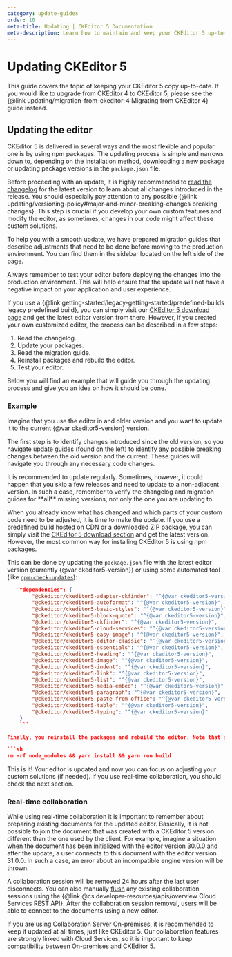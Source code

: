 ```yaml
---
category: update-guides
order: 10
meta-title: Updating | CKEditor 5 Documentation
meta-description: Learn how to maintain and keep your CKEditor 5 up-to-date at all times.
---
```


# Updating CKEditor&nbsp;5

<info-box>
	This guide covers the topic of keeping your CKEditor&nbsp;5 copy up-to-date. If you would like to upgrade from CKEditor 4 to CKEditor&nbsp;5, please see the {@link updating/migration-from-ckeditor-4 Migrating from CKEditor 4} guide instead.
</info-box>


## Updating the editor

CKEditor&nbsp;5 is delivered in several ways and the most flexible and popular one is by using npm packages. The updating process is simple and narrows down to, depending on the installation method, downloading a new package or updating package versions in the `package.json` file.

Before proceeding with an update, it is highly recommended to [read the changelog](https://github.com/ckeditor/ckeditor5/blob/stable/CHANGELOG.md) for the latest version to learn about all changes introduced in the release. You should especially pay attention to any possible {@link updating/versioning-policy#major-and-minor-breaking-changes breaking changes}. This step is crucial if you develop your own custom features and modify the editor, as sometimes, changes in our code might affect these custom solutions.

To help you with a smooth update, we have prepared migration guides that describe adjustments that need to be done before moving to the production environment. You can find them in the sidebar located on the left side of the page.

<info-box>
	Always remember to test your editor before deploying the changes into the production environment. This will help ensure that the update will not have a negative impact on your application and user experience.
</info-box>

If you use a {@link getting-started/legacy-getting-started/predefined-builds legacy predefined build}, you can simply visit our [CKEditor&nbsp;5 download page](https://ckeditor.com/ckeditor-5/download/) and get the latest editor version from there. However, if you created your own customized editor, the process can be described in a few steps:

1. Read the changelog.
2. Update your packages.
3. Read the migration guide.
4. Reinstall packages and rebuild the editor.
5. Test your editor.

Below you will find an example that will guide you through the updating process and give you an idea on how it should be done.

### Example

Imagine that you use the editor in and older version and you want to update it to the current {@var ckeditor5-version} version.

The first step is to identify changes introduced since the old version, so you navigate update guides (found on the left) to identify any possible breaking changes between the old version and the current. These guides will navigate you through any necessary code changes.

<info-box>
	It is recommended to update regularly. Sometimes, however, it could happen that you skip a few releases and need to update to a non-adjacent version. In such a case, remember to verify the changelog and migration guides for **all** missing versions, not only the one you are updating to.
</info-box>

When you already know what has changed and which parts of your custom code need to be adjusted, it is time to make the update. If you use a predefined build hosted on CDN or a downloaded ZIP package, you can simply visit the [CKEditor&nbsp;5 download section](https://ckeditor.com/ckeditor-5/download/) and get the latest version. However, the most common way for installing CKEditor&nbsp;5 is using npm packages.

This can be done by updating the `package.json` file with the latest editor version (currently {@var ckeditor5-version}) or using some automated tool (like [`npm-check-updates`](https://www.npmjs.com/package/npm-check-updates)):

```json
	"dependencies": {
		"@ckeditor/ckeditor5-adapter-ckfinder": "^{@var ckeditor5-version}",
		"@ckeditor/ckeditor5-autoformat": "^{@var ckeditor5-version}",
		"@ckeditor/ckeditor5-basic-styles": "^{@var ckeditor5-version}",
		"@ckeditor/ckeditor5-block-quote": "^{@var ckeditor5-version}",
		"@ckeditor/ckeditor5-ckfinder": "^{@var ckeditor5-version}",
		"@ckeditor/ckeditor5-cloud-services": "^{@var ckeditor5-version}",
		"@ckeditor/ckeditor5-easy-image": "^{@var ckeditor5-version}",
		"@ckeditor/ckeditor5-editor-classic": "^{@var ckeditor5-version}",
		"@ckeditor/ckeditor5-essentials": "^{@var ckeditor5-version}",
		"@ckeditor/ckeditor5-heading": "^{@var ckeditor5-version}",
		"@ckeditor/ckeditor5-image": "^{@var ckeditor5-version}",
		"@ckeditor/ckeditor5-indent": "^{@var ckeditor5-version}",
		"@ckeditor/ckeditor5-link": "^{@var ckeditor5-version}",
		"@ckeditor/ckeditor5-list": "^{@var ckeditor5-version}",
		"@ckeditor/ckeditor5-media-embed": "^{@var ckeditor5-version}",
		"@ckeditor/ckeditor5-paragraph": "^{@var ckeditor5-version}",
		"@ckeditor/ckeditor5-paste-from-office": "^{@var ckeditor5-version}",
		"@ckeditor/ckeditor5-table": "^{@var ckeditor5-version}",
		"@ckeditor/ckeditor5-typing": "^{@var ckeditor5-version}"
	}
	```

Finally, you reinstall the packages and rebuild the editor. Note that sometimes it might be required to remove the `package-lock.json` or `yarn.lock` files.

```sh
rm -rf node_modules && yarn install && yarn run build
```

This is it! Your editor is updated and now you can focus on adjusting your custom solutions (if needed). If you use real-time collaboration, you should check the next section.

### Real-time collaboration

While using real-time collaboration it is important to remember about preparing existing documents for the updated editor. Basically, it is not possible to join the document that was created with a CKEditor&nbsp;5 version different than the one used by the client. For example, imagine a situation when the document has been initialized with the editor version 30.0.0 and after the update, a user connects to this document with the editor version 31.0.0. In such a case, an error about an incompatible engine version will be thrown.

A collaboration session will be removed 24 hours after the last user disconnects. You can also manually [flush](https://help.cke-cs.com/api/v4/docs#tag/Collaboration/paths/~1collaborations~1{document_id}/delete) any existing collaboration sessions using the {@link @cs developer-resources/apis/overview Cloud Services REST API}. After the collaboration session removal, users will be able to connect to the documents using a new editor.

<info-box>
	If you are using Collaboration Server On-premises, it is recommended to keep it updated at all times, just like CKEditor&nbsp;5. Our collaboration features are strongly linked with Cloud Services, so it is important to keep compatibility between On-premises and CKEditor&nbsp;5.
</info-box>
